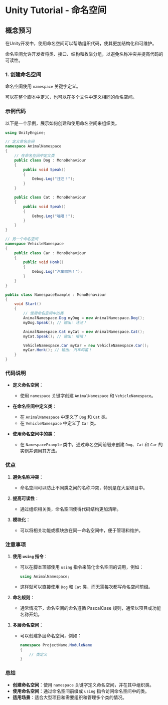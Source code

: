 # Unity Tutorial - 命名空间

## 概念预习

在Unity开发中，使用命名空间可以帮助组织代码，使其更加结构化和可维护。

命名空间允许开发者将类、接口、结构和枚举分组，以避免名称冲突并提高代码的可读性。

### 1. 创建命名空间

命名空间使用 `namespace` 关键字定义。

可以在整个脚本中定义，也可以在多个文件中定义相同的命名空间。

### 示例代码

以下是一个示例，展示如何创建和使用命名空间来组织类。

```csharp
using UnityEngine;

// 定义命名空间
namespace AnimalNamespace
{
    // 在命名空间中定义类
    public class Dog : MonoBehaviour
    {
        public void Speak()
        {
            Debug.Log("汪汪！");
        }
    }

    public class Cat : MonoBehaviour
    {
        public void Speak()
        {
            Debug.Log("喵喵！");
        }
    }
}

// 另一个命名空间
namespace VehicleNamespace
{
    public class Car : MonoBehaviour
    {
        public void Honk()
        {
            Debug.Log("汽车鸣笛！");
        }
    }
}

public class NamespaceExample : MonoBehaviour
{
    void Start()
    {
        // 使用命名空间中的类
        AnimalNamespace.Dog myDog = new AnimalNamespace.Dog();
        myDog.Speak(); // 输出: 汪汪！

        AnimalNamespace.Cat myCat = new AnimalNamespace.Cat();
        myCat.Speak(); // 输出: 喵喵！

        VehicleNamespace.Car myCar = new VehicleNamespace.Car();
        myCar.Honk(); // 输出: 汽车鸣笛！
    }
}
```

### 代码说明

- **定义命名空间**：
  - 使用 `namespace` 关键字创建 `AnimalNamespace` 和 `VehicleNamespace`。
  
- **在命名空间中定义类**：
  - 在 `AnimalNamespace` 中定义了 `Dog` 和 `Cat` 类。
  - 在 `VehicleNamespace` 中定义了 `Car` 类。

- **使用命名空间中的类**：
  - 在 `NamespaceExample` 类中，通过命名空间前缀来创建 `Dog`、`Cat` 和 `Car` 的实例并调用其方法。

### 优点

1. **避免名称冲突**：
   - 命名空间可以防止不同类之间的名称冲突，特别是在大型项目中。

2. **提高可读性**：
   - 通过组织相关类，命名空间使得代码结构更加清晰。

3. **模块化**：
   - 可以将相关功能或模块放在同一命名空间中，便于管理和维护。

### 注意事项

1. **使用 `using` 指令**：
   - 可以在脚本顶部使用 `using` 指令来简化命名空间的调用，例如：
     ```csharp
     using AnimalNamespace;
     ```
   - 这样就可以直接使用 `Dog` 和 `Cat` 类，而无需每次都写命名空间前缀。

2. **命名规则**：
   - 通常情况下，命名空间的命名遵循 PascalCase 规则，通常以项目或功能名称开始。

3. **多层命名空间**：
   - 可以创建多层命名空间，例如：
     ```csharp
     namespace ProjectName.ModuleName
     {
         // 类定义
     }
     ```

### 总结

- **创建命名空间**：使用 `namespace` 关键字定义命名空间，并在其中组织类。
- **使用命名空间**：通过命名空间前缀或 `using` 指令访问命名空间中的类。
- **适用场景**：适合大型项目和需要组织和管理多个类的情况。
